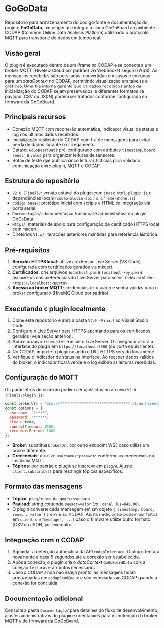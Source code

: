 # GoGoData

Repositório para armazenamento do código-fonte e documentação do projeto **GoGoData**, um plugin que integra a placa GoGoBoard ao ambiente CODAP (Common Online Data Analysis Platform) utilizando o protocolo MQTT para transporte de dados em tempo real.

## Visão geral

O plugin é executado dentro de um iframe no CODAP e se conecta a um broker MQTT (HiveMQ Cloud por padrão) via WebSocket seguro (WSS). As mensagens recebidas são parseadas, convertidas em casos e enviadas para um *dataContext* no CODAP, permitindo visualização em tabelas e gráficos. Uma fila interna garante que os dados recebidos antes da inicialização do CODAP sejam preservados, e diferentes formatos de payload (CSV ou JSON) podem ser tratados conforme configurado no firmware da GoGoBoard.

## Principais recursos

- Conexão MQTT com reconexão automática, indicador visual de status e log dos últimos dados recebidos.
- Inicialização resiliente do CODAP com fila de mensagens para evitar perda de dados durante o carregamento.
- Dataset `GoGoBoardData` pré-configurado com atributos `timestamp`, `board`, `sensor` e `value` para organizar leituras de sensores.
- Botão de teste que publica cinco leituras fictícias para validar a comunicação entre plugin, MQTT e CODAP.

## Estrutura do repositório

- `V2.0 (Final)/`: versão estável do plugin com `index.html`, `plugin.js` e dependências locais (`codap-plugin-api.js`, `iframe-phone.js`).
- `código base/`: protótipo inicial com scripts e HTML de integração via porta serial.
- `Documentação/`: documentação funcional e administrativa do plugin GoGoData.
- `Https/`: materiais de apoio para configuração de certificado HTTPS local com mkcert.
- Diretórios `V1.x/`: iterações anteriores mantidas para referência histórica.

## Pré-requisitos

1. **Servidor HTTPS local**: utilize a extensão Live Server (VS Code) configurada com certificados gerados via [mkcert](https://github.com/FiloSottile/mkcert).
2. **Certificados**: crie arquivos `localhost.pem` e `localhost-key.pem` e associe-os nas preferências do Live Server para servir `index.html` em `https://localhost:<porta>`.
3. **Acesso ao broker MQTT**: credenciais de usuário e senha válidas para o broker configurado (HiveMQ Cloud por padrão).

## Executando o plugin localmente

1. Clone este repositório e abra a pasta `V2.0 (Final)` no Visual Studio Code.
2. Configure o Live Server para HTTPS apontando para os certificados gerados (veja seção anterior).
3. Abra o arquivo `index.html` e inicie o Live Server. O navegador abrirá a interface do plugin em `https://localhost:5500` (ou porta equivalente).
4. No CODAP, importe o plugin usando o URL HTTPS servido localmente.
5. Verifique o indicador de status na interface. Ao receber dados válidos do broker, o indicador ficará verde e o log exibirá as leituras recebidas.

## Configuração do MQTT

Os parâmetros de conexão podem ser ajustados no arquivo `V2.0 (Final)/plugin.js`:

```javascript
const brokerUrl = "wss://********************************.s1.eu.hivemq.cloud:8884/mqtt";
const options = {
  username: "*****",
  password: "*****",
  clean: true,
  connectTimeout: 2000,
  reconnectPeriod: 1000
};
```

- **Broker**: substitua `brokerUrl` por outro endpoint WSS caso utilize um broker diferente.
- **Credenciais**: atualize `username` e `password` conforme as credenciais da instância MQTT.
- **Tópicos**: por padrão o plugin se inscreve em `plog/#`. Ajuste `client.subscribe()` para restringir tópicos específicos.

## Formato das mensagens

- **Tópico**: `plog/<nome-da-gogo>/<sensor>`
- **Payload**: string contendo `sensor=valor` (ex.: `canal luz=846.00`).
- O plugin converte cada mensagem em um objeto `{ timestamp, board, sensor, value }` e envia ao CODAP. Ajustes adicionais podem ser feitos em `client.on("message", ...)` caso o firmware utilize outro formato (CSV ou JSON, por exemplo).

## Integração com o CODAP

1. Aguardar a detecção automática da API `codapInterface`. O plugin tentará novamente a cada 5 segundos até a conexão ser estabelecida.
2. Após a conexão, o plugin cria o *dataContext* `GoGoBoardData` com a coleção `leituras` e atributos necessários.
3. Caso o CODAP ainda não esteja pronto, as mensagens ficam armazenadas em `codapSendQueue` e são reenviadas ao CODAP quando a conexão for concluída.

## Documentação adicional

Consulte a pasta `Documentação/` para detalhes do fluxo de desenvolvimento, ajustes administrativos do plugin e orientações para manutenção do broker MQTT e do firmware da GoGoBoard.
